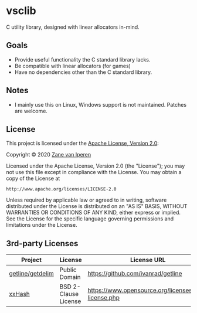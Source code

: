 # vsclib

C utility library, designed with linear allocators in-mind.

## Goals

* Provide useful functionality the C standard library lacks.
* Be compatible with linear allocators (for games)
* Have no dependencies other than the C standard library.

## Notes

* I mainly use this on Linux, Windows support is not maintained. Patches are welcome.

## License
This project is licensed under the [Apache License, Version 2.0](https://opensource.org/licenses/Apache-2.0):

Copyright &copy; 2020 [Zane van Iperen](mailto:zane@zanevaniperen.com)

Licensed under the Apache License, Version 2.0 (the "License");
you may not use this file except in compliance with the License.
You may obtain a copy of the License at

    http://www.apache.org/licenses/LICENSE-2.0

Unless required by applicable law or agreed to in writing, software
distributed under the License is distributed on an "AS IS" BASIS,
WITHOUT WARRANTIES OR CONDITIONS OF ANY KIND, either express or implied.
See the License for the specific language governing permissions and
limitations under the License.

## 3rd-party Licenses


| Project | License | License URL |
| ------- | ------- | ----------- |
| [getline/getdelim](https://github.com/ivanrad/getline) | Public Domain | https://github.com/ivanrad/getline |
| [xxHash](https://github.com/Cyan4973/xxHash) | BSD 2-Clause License | https://www.opensource.org/licenses/bsd-license.php |
